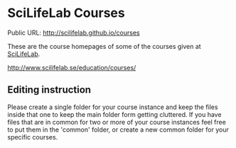 # SciLifeLab Courses

Public URL: http://scilifelab.github.io/courses

These are the course homepages of some of the courses given at [SciLifeLab](http://www.scilifelab.se).

http://www.scilifelab.se/education/courses/


## Editing instruction

Please create a single folder for your course instance and keep the files inside that one to keep the main folder form getting cluttered. If you have files that are in common for two or more of your course instances feel free to put them in the 'common' folder, or create a new common folder for your specific courses.

